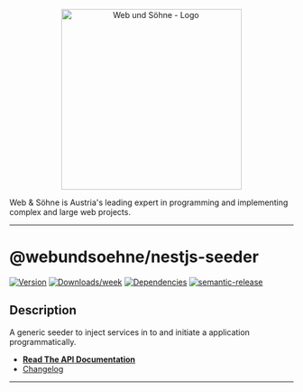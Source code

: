 <p align="center">
  <a href="https://webundsoehne.com" target="blank">
    <img src="https://webundsoehne.com/wp-content/uploads/webundsoehne-logo.png" width="320" alt="Web und Söhne - Logo" />
  </a>
</p>
Web & Söhne is Austria's leading expert in programming and implementing complex and large web projects.

---

# @webundsoehne/nestjs-seeder

[![Version](https://img.shields.io/npm/v/@webundsoehne/nestjs-mongodb-seeder.svg)](https://npmjs.org/package/@webundsoehne/nestjs-mongodb-seeder) [![Downloads/week](https://img.shields.io/npm/dw/@webundsoehne/nestjs-mongodb-seeder.svg)](https://npmjs.org/package/@webundsoehne/nestjs-mongodb-seeder) [![Dependencies](https://img.shields.io/librariesio/release/npm/@webundsoehne/nestjs-mongodb-seeder)](https://npmjs.org/package/@webundsoehne/nestjs-mongodb-seeder) [![semantic-release](https://img.shields.io/badge/%20%20%F0%9F%93%A6%F0%9F%9A%80-semantic--release-e10079.svg)](https://github.com/semantic-release/semantic-release)

## Description

A generic seeder to inject services in to and initiate a application programmatically.

- **[Read The API Documentation](./docs/README.md)**
- [Changelog](./CHANGELOG.md)

<!-- toc -->

<!-- tocstop -->

---
